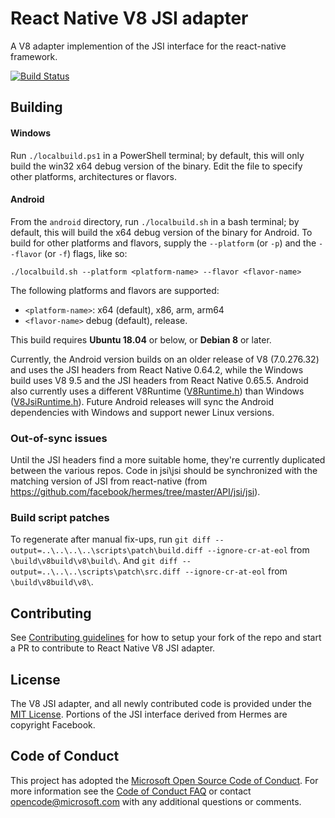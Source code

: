 # React Native V8 JSI adapter
A V8 adapter implemention of the JSI interface for the react-native framework.

[![Build Status](https://dev.azure.com/ms/v8-jsi/_apis/build/status/microsoft.v8-jsi?branchName=master)](https://dev.azure.com/ms/v8-jsi/_build/latest?definitionId=321&branchName=master)

## Building

#### Windows
Run `./localbuild.ps1` in a PowerShell terminal; by default, this will only build the win32 x64 debug version of the binary. Edit the file to specify other platforms, architectures or flavors.

#### Android
From the `android` directory, run `./localbuild.sh` in a bash terminal; by default, this will build the x64 debug version of the binary for Android. To build for other platforms and flavors, supply the `--platform` (or `-p`) and the `--flavor` (or `-f`) flags, like so:

`./localbuild.sh --platform <platform-name> --flavor <flavor-name>`

The following platforms and flavors are supported:
*   `<platform-name>`: x64 (default), x86, arm, arm64
*   `<flavor-name>` debug (default), release.

This build requires **Ubuntu 18.04** or below, or **Debian 8** or later.

Currently, the Android version builds on an older release of V8 (7.0.276.32) and uses the JSI headers from React Native 0.64.2, while the Windows build uses V8 9.5 and the JSI headers from React Native 0.65.5. Android also currently uses a different V8Runtime ([V8Runtime.h](android/V8Runtime.h)) than Windows ([V8JsiRuntime.h](src/public/V8JsiRuntime.h)). Future Android releases will sync the Android dependencies with Windows and support newer Linux versions.

### Out-of-sync issues
Until the JSI headers find a more suitable home, they're currently duplicated between the various repos. Code in jsi\jsi should be synchronized with the matching version of JSI from react-native (from https://github.com/facebook/hermes/tree/master/API/jsi/jsi).

### Build script patches
To regenerate after manual fix-ups, run `git diff --output=..\..\..\..\scripts\patch\build.diff --ignore-cr-at-eol` from `\build\v8build\v8\build\`.
And `git diff --output=..\..\..\scripts\patch\src.diff --ignore-cr-at-eol` from `\build\v8build\v8\`.

## Contributing
See [Contributing guidelines](./docs/CONTRIBUTING.md) for how to setup your fork of the repo and start a PR to contribute to React Native V8 JSI adapter.

## License

The V8 JSI adapter, and all newly contributed code is provided under the [MIT License](LICENSE). Portions of the JSI interface derived from Hermes are copyright Facebook.

## Code of Conduct

This project has adopted the [Microsoft Open Source Code of Conduct](https://opensource.microsoft.com/codeofconduct/). For more information see the [Code of Conduct FAQ](https://opensource.microsoft.com/codeofconduct/faq/) or contact [opencode@microsoft.com](mailto:opencode@microsoft.com) with any additional questions or comments.

